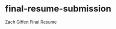 # final-resume-submission

<!--- In the text below, please replace "Your Name" with your name, and provide a link to your resume in the parenthesis. --->

[Zach Giffen Final Resume](https://drive.google.com/file/d/1iaAss5-TKaf9dfnRj2lslc6eh0AVUpSY/view?usp=sharing)
